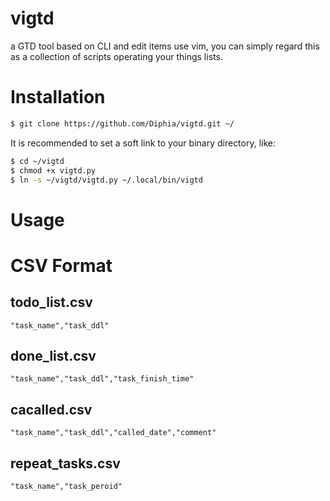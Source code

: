 # vigtd
a GTD tool based on CLI and edit items use vim, you can simply regard this as a collection of scripts operating your things lists.

# Installation

```bash
$ git clone https://github.com/Diphia/vigtd.git ~/
```
It is recommended to set a soft link to your binary directory, like:
```bash
$ cd ~/vigtd
$ chmod +x vigtd.py
$ ln -s ~/vigtd/vigtd.py ~/.local/bin/vigtd
```
# Usage




# CSV Format
## todo_list.csv
```csv
"task_name","task_ddl"
```

## done_list.csv
```csv
"task_name","task_ddl","task_finish_time"
```

## cacalled.csv
```csv
"task_name","task_ddl","called_date","comment"
```

## repeat_tasks.csv
```csv
"task_name","task_peroid"
```
